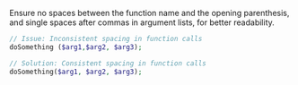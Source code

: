 Ensure no spaces between the function name and the opening parenthesis, and single spaces after commas in argument lists, for better readability.

```php
// Issue: Inconsistent spacing in function calls
doSomething ($arg1,$arg2, $arg3);

// Solution: Consistent spacing in function calls
doSomething($arg1, $arg2, $arg3);
```

<!-- Codacy PatPatBot reviewed: 2024-06-19T13:35:50.632Z -->
